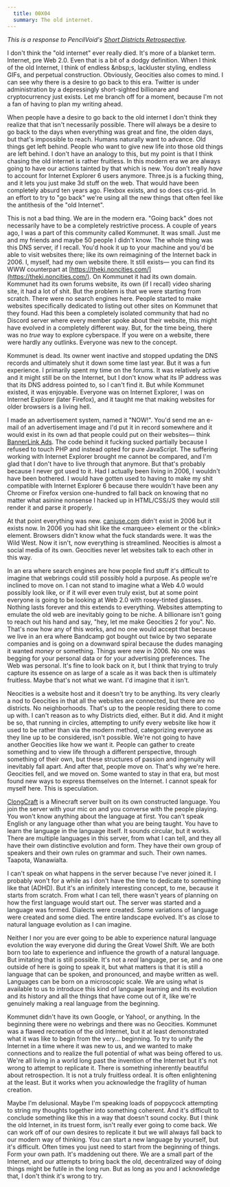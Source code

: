 ```yaml
---
  title: 00X04
  summary: The old internet.
---
```

*This is a response to PencilVoid's [Short Districts Retrospective](https://pencilvoid.neocities.org/sieveplate/2023/08/districts_retrospective/).*

I don't think the "old internet" ever really died. It's more of a blanket term. Internet, pre Web 2.0. Even that is a bit of a dodgy definition. When I think of the old Internet, I think of endless &amp;nbsp;s, lackluster styling, endless GIFs, and perpetual construction. Obviously, Geocities also comes to mind. I can see why there is a desire to go back to this era. Twitter is under administration by a depressingly short-sighted billionare and cryptocurrency just exists. Let me branch off for a moment, because I'm not a fan of having to plan my writing ahead.

When people have a desire to go back to the old internet I don't think they realize that that isn't necessarily possible. There will always be a desire to go back to the days when everything was great and fine, the olden days, but that's impossible to reach. Humans naturally want to advance. Old things get left behind. People who want to give new life into those old things are left behind. I don't have an analogy to this, but my point is that I think chasing the old internet is rather fruitless. In this modern era we are always going to have our actions tainted by that which is new. You don't really *have* to account for Internet Explorer 6 users anymore. Three.js is a fucking thing, and it lets you just make 3d stuff on the web. That would have been completely absurd ten years ago. Flexbox exists, and so does css-grid. In an effort to try to "go back" we're using all the new things that often feel like the antithesis of the "old Internet".

This is not a bad thing. We are in the modern era. "Going back" does not necessarily have to be a completely restrictive process. A couple of years ago, I was a part of this community called Kommunet. It was small. Just me and my friends and maybe 50 people I didn't know. The whole thing was this DNS server, if I recall. You'd hook it up to your machine and you'd be able to visit websites there; like its own reimagining of the Internet back in 2006. I, myself, had my own website there. It still exists&mdash; you can find its WWW counterpart at [https://theki.noncities.com/](https://theki.noncities.com/). On Kommunet it had its own domain. Kommunet had its own forums website, its own (if I recall) video sharing site, it had a lot of shit. But the problem is that we were starting from scratch. There were no search engines here. People started to make websites specifically dedicated to listing out other sites on Kommunet that they found. Had this been a completely isolated community that had no Discord server where every member spoke about their website, this might have evolved in a completely different way. But, for the time being, there was no *true* way to explore cyberspace. If you were on a website, there were hardly any outlinks. Everyone was new to the concept.

Kommunet is dead. Its owner went inactive and stopped updating the DNS records and ultimately shut it down some time last year. But it was a fun experience. I primarily spent my time on the forums. It was relatively active and it might still be on the Internet, but I don't know what its IP address was that its DNS address pointed to, so I can't find it. But while Kommunet existed, it was enjoyable. Everyone was on Internet Explorer, I was on Internet Explorer (later Firefox), and it taught me that making websites for older browsers is a living hell.

I made an advertisement system, named it "NOW!". You'd send me an e-mail of an advertisement image and I'd put it in record somewhere and it would exist in its own ad that people could put on their websites&mdash; think [BannerLink Ads](https://wsmz.gay/#misc-bannerlink). The code behind it fucking sucked partially because I refused to touch PHP and instead opted for pure JavaScript. The suffering working with Internet Explorer brought me cannot be compared, and I'm glad that I don't have to live through that anymore. But that's probably because I never got used to it. Had I actually been living in 2006, I wouldn't have been bothered. I would have gotten used to having to make my shit compatible with Internet Explorer 6 because there wouldn't have been any Chrome or Firefox version one-hundred to fall back on knowing that no matter what asinine nonsense I hacked up in HTML/CSS/JS they would still render it and parse it properly.

At that point everything was new. [caniuse.com](https://caniuse.com/) didn't exist in 2006 but it exists now. In 2006 you had shit like the &lt;marquee&gt; element or the &lt;blink&gt; element. Browsers didn't know what the fuck standards were. It was the Wild West. Now it isn't, now everything is streamlined. Neocities is almost a social media of its own. Geocities never let websites talk to each other in this way.

In an era where search engines are how people find stuff it's difficult to imagine that webrings could still possibly hold a purpose. As people we're inclined to move on. I can not stand to imagine what a Web 4.0 would possibly look like, or if it will ever even truly exist, but at some point everyone is going to be looking at Web 2.0 with rosey-tinted glasses. Nothing lasts forever and this extends to everything. Websites attempting to emulate the old web are inevitably going to be niche. A billionare isn't going to reach out his hand and say, "hey, let me make Geocities 2 for you". No. That's now how any of this works, and no one would accept that because we live in an era where Bandcamp got bought out twice by two separate companies and is going on a downward spiral because the dudes managing it wanted *money* or something. Things were new in 2006. No one was begging for your personal data or for your advertising preferences. The Web was personal. It's fine to look back on it, but I think that trying to truly capture its essence on as large of a scale as it was back then is ultimately fruitless. Maybe that's not what we want. I'd imagine that it isn't.

Neocities is a website host and it doesn't try to be anything. Its very clearly a nod to Geocities in that all the websites are connected, but there are no districts. No neighborhoods. That's up to the people residing there to come up with. I can't reason as to why Districts died, either. But it did. And it might be so, that running in circles, attempting to unify every website like how it used to be rather than via the modern method, categorizing everyone as they line up to be considered, isn't possible. We're not going to have another Geocities like how we want it. People can gather to create something and to view life through a different perspective, through something of their own, but these structures of passion and ingenuity will inevitably fall apart. And after that, people move on. That's why we're here. Geocities fell, and we moved on. Some wanted to stay in that era, but most found new ways to express themselves on the Internet. I cannot speak for myself here. This is speculation.

[ClongCraft](https://www.youtube.com/@clongcraft/) is a Minecraft server built on its own constructed language. You join the server with your mic on and you converse with the people playing. You won't know anything about the language at first. You can't speak English or any language other than what you are being taught. You have to learn the language in the language itself. It sounds circular, but it works. There are multiple languages in this server, from what I can tell, and they all have their own distinctive evolution and form. They have their own group of speakers and their own rules on grammar and such. Their own names. Taapota, Wanawialta.

I can't speak on what happens in the server because I've never joined it. I probably won't for a while as I don't have the time to dedicate to something like that (ADHD). But it's an infinitely interesting concept, to me, because it starts from scratch. From what I can tell, there wasn't years of planning on how the first language would start out. The server was started and a language was formed. Dialects were created. Some variations of language were created and some died. The entire landscape evolved. It's as close to natural language evolution as I can imagine.

Neither I nor you are ever going to be able to experience natural language evolution the way everyone did during the Great Vowel Shift. We are both born too late to experience and influence the growth of a natural language. But imitating that is still possible. It's not a *real* language, per se, and no one outside of here is going to speak it, but what matters is that it is still a language that can be spoken, and pronounced, and maybe written as well. Languages can be born on a microscopic scale. We are using what is available to us to introduce this kind of language learning and its evolution and its history and all the things that have come out of it, like we're genuinely making a real language from the beginning.

Kommunet didn't have its own Google, or Yahoo!, or anything. In the beginning there were no webrings and there was no Geocities. Kommunet was a flawed recreation of the old Internet, but it at least demonstrated what it was like to begin from the very... beginning. To try to unify the Internet in a time where it was new to us, and we wanted to make connections and to realize the full potential of what was being offered to us. We're all living in a world long past the invention of the Internet but it's not wrong to attempt to replicate it. There is something inherently beautiful about retrospection. It is not a truly fruitless ordeal. It is often enlightening at the least. But it works when you acknowledge the fragility of human creation.

Maybe I'm delusional. Maybe I'm speaking loads of poppycock attempting to string my thoughts together into something coherent. And it's difficult to conclude something like this in a way that doesn't sound cocky. But I think the old Internet, in its truest form, isn't really ever going to come back. We can work off of our own desires to replicate it but we will always fall back to our modern way of thinking. You can start a new language by yourself, but it's difficult. Often times you just need to start from the beginning of things. Form your own path. It's maddening out there. We are a small part of the Internet, and our attempts to bring back the old, decentralized way of doing things might be futile in the long run. But as long as you and I acknowledge that, I don't think it's wrong to try.